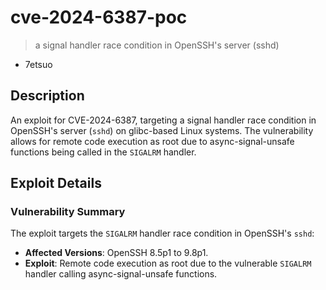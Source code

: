 # cve-2024-6387-poc
> a signal handler race condition in OpenSSH's server (sshd)

- 7etsuo

## Description

An exploit for CVE-2024-6387, targeting a signal handler race condition in OpenSSH's server (`sshd`) on glibc-based Linux systems. The vulnerability allows for remote code execution as root due to async-signal-unsafe functions being called in the `SIGALRM` handler.

## Exploit Details

### Vulnerability Summary

The exploit targets the `SIGALRM` handler race condition in OpenSSH's `sshd`:
- **Affected Versions**: OpenSSH 8.5p1 to 9.8p1.
- **Exploit**: Remote code execution as root due to the vulnerable `SIGALRM` handler calling async-signal-unsafe functions.
